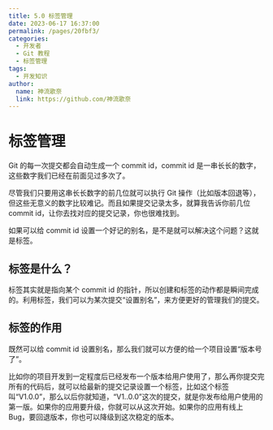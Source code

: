 ```yaml
---
title: 5.0 标签管理
date: 2023-06-17 16:37:00
permalink: /pages/20fbf3/
categories:
  - 开发者
  - Git 教程
  - 标签管理
tags:
  - 开发知识
author: 
  name: 神流歌奈
  link: https://github.com/神流歌奈
---
```

# 标签管理

Git 的每一次提交都会自动生成一个  commit id，commit id 是一串长长的数字，这些数字我们已经在前面见过多次了。

尽管我们只要用这串长长数字的前几位就可以执行 Git 操作（比如版本回退等），但这些无意义的数字比较难记。而且如果提交记录太多，就算我告诉你前几位 commit id，让你去找对应的提交记录，你也很难找到。

如果可以给 commit id 设置一个好记的别名，是不是就可以解决这个问题？这就是标签。

## 标签是什么？

标签其实就是指向某个 commit id 的指针，所以创建和标签的动作都是瞬间完成的。利用标签，我们可以为某次提交“设置别名”，来方便更好的管理我们的提交。

## 标签的作用

既然可以给 commit id 设置别名，那么我们就可以方便的给一个项目设置“版本号了”。

比如你的项目开发到一定程度后已经发布一个版本给用户使用了，那么再你提交完所有的代码后，就可以给最新的提交记录设置一个标签，比如这个标签叫“V1.0.0”，那么以后你就知道，“V1..0.0”这次的提交，就是你发布给用户使用的第一版。如果你的应用要升级，你就可以从这次开始。如果你的应用有线上 Bug，要回退版本，你也可以降级到这次稳定的版本。
